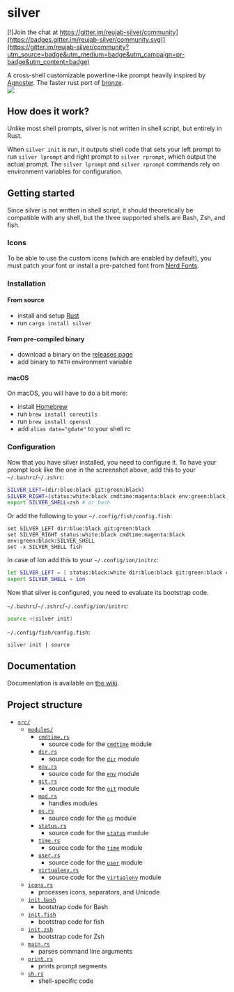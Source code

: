# silver

[![Join the chat at https://gitter.im/reujab-silver/community](https://badges.gitter.im/reujab-silver/community.svg)](https://gitter.im/reujab-silver/community?utm_source=badge&utm_medium=badge&utm_campaign=pr-badge&utm_content=badge)

A cross-shell customizable powerline-like prompt heavily inspired by [Agnoster](https://github.com/agnoster/agnoster-zsh-theme). The faster rust port of [bronze](https://github.com/reujab/bronze).<br/>
![](./sleep.png)

## How does it work?
Unlike most shell prompts, silver is not written in shell script, but entirely in Rust.

When `silver init` is run, it outputs shell code that sets your left prompt to run `silver lprompt` and right prompt to `silver rprompt`, which output the actual prompt. The `silver lprompt` and `silver rprompt` commands rely on environment variables for configuration.

## Getting started
Since silver is not written in shell script, it should theoretically be compatible with any shell, but the three supported shells are Bash, Zsh, and fish.

### Icons
To be able to use the custom icons (which are enabled by default), you must patch your font or install a pre-patched font from [Nerd Fonts](https://github.com/ryanoasis/nerd-fonts).

### Installation
#### From source
* install and setup [Rust](https://www.rust-lang.org/)
* run `cargo install silver`

#### From pre-compiled binary
* download a binary on the [releases page](https://github.com/reujab/silver/releases)
* add binary to `PATH` environment variable

#### macOS
On macOS, you will have to do a bit more:
* install [Homebrew](https://brew.sh/)
* run `brew install coreutils`
* run `brew install openssl`
* add `alias date="gdate"` to your shell rc

### Configuration
Now that you have silver installed, you need to configure it. To have your prompt look like the one in the screenshot above, add this to your `~/.bashrc`/`~/.zshrc`:
```sh
SILVER_LEFT=(dir:blue:black git:green:black)
SILVER_RIGHT=(status:white:black cmdtime:magenta:black env:green:black:SILVER_SHELL)
export SILVER_SHELL=zsh # or bash
```

Or add the following to your `~/.config/fish/config.fish`:
```fish
set SILVER_LEFT dir:blue:black git:green:black 
set SILVER_RIGHT status:white:black cmdtime:magenta:black env:green:black:SILVER_SHELL
set -x SILVER_SHELL fish
```

In case of Ion add this to your `~/.config/ion/initrc`:
```sh
let SILVER_LEFT = [ status:black:white dir:blue:black git:green:black cmdtime:magenta:black ]
export SILVER_SHELL = ion
```

Now that silver is configured, you need to evaluate its bootstrap code.

`~/.bashrc`/`~/.zshrc`/`~/.config/ion/initrc`:
```sh
source <(silver init)
```

`~/.config/fish/config.fish`:
```fish
silver init | source
```

## Documentation
Documentation is available on [the wiki](https://github.com/reujab/silver/wiki).

## Project structure
* [`src/`](src)
	* [`modules/`](src/modules)
		* [`cmdtime.rs`](src/modules/cmdtime.rs)
			* source code for the [`cmdtime`](https://github.com/reujab/silver/wiki/Command-Time) module
		* [`dir.rs`](src/modules/dir.rs)
			* source code for the [`dir`](https://github.com/reujab/silver/wiki/Directory) module
		* [`env.rs`](src/modules/env.rs)
			* source code for the [`env`](https://github.com/reujab/silver/wiki/Environment-Variable) module
		* [`git.rs`](src/modules/git.rs)
			* source code for the [`git`](https://github.com/reujab/silver/wiki/Git) module
		* [`mod.rs`](src/modules/mod.rs)
			* handles modules
		* [`os.rs`](src/modules/os.rs)
			* source code for the [`os`](https://github.com/reujab/silver/wiki/OS) module
		* [`status.rs`](src/modules/status.rs)
			* source code for the [`status`](https://github.com/reujab/silver/wiki/Status) module
		* [`time.rs`](src/modules/time.rs)
			* source code for the [`time`](https://github.com/reujab/silver/wiki/Time) module
		* [`user.rs`](src/modules/user.rs)
			* source code for the [`user`](https://github.com/reujab/silver/wiki/User) module
		* [`virtualenv.rs`](src/modules/virtualenv.rs)
			* source code for the [`virtualenv`](https://github.com/reujab/silver/wiki/virtualenv) module
	* [`icons.rs`](src/icons.rs)
		* processes icons, separators, and Unicode
	* [`init.bash`](src/init.bash)
		* bootstrap code for Bash
	* [`init.fish`](src/init.fish)
		* bootstrap code for fish
	* [`init.zsh`](src/init.zsh)
		* bootstrap code for Zsh
	* [`main.rs`](src/main.rs)
		* parses command line arguments
	* [`print.rs`](src/print.rs)
		* prints prompt segments
	* [`sh.rs`](src/sh.rs)
		* shell-specific code
